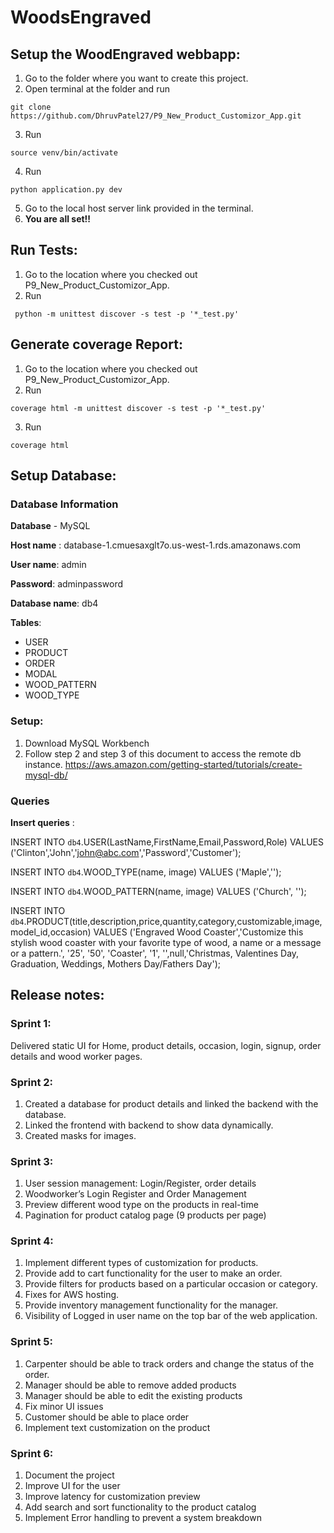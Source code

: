 # WoodsEngraved

## Setup the WoodEngraved webbapp:

1. Go to the folder where you want to create this project. 
2. Open terminal at the folder and run 
```
git clone https://github.com/DhruvPatel27/P9_New_Product_Customizor_App.git
```
3. Run 
```
source venv/bin/activate
```
4. Run 
```
python application.py dev
```
5. Go to the local host server link provided in the terminal.
6. **You are all set!!**

## Run Tests:

1. Go to the location where you checked out P9_New_Product_Customizor_App.
2. Run
```
 python -m unittest discover -s test -p '*_test.py'
```
## Generate coverage Report:

1. Go to the location where you checked out P9_New_Product_Customizor_App.
2. Run
```
coverage html -m unittest discover -s test -p '*_test.py'
```
3. Run
```
coverage html
```


## Setup Database:

### Database Information

**Database** - MySQL

**Host name** : database-1.cmuesaxglt7o.us-west-1.rds.amazonaws.com

**User name**: admin

**Password**: adminpassword

**Database name**: db4


**Tables**:
* USER
* PRODUCT
* ORDER
* MODAL
* WOOD_PATTERN
* WOOD_TYPE

### Setup:

1. Download MySQL Workbench
2. Follow step 2 and step 3 of this document to access the remote db instance. https://aws.amazon.com/getting-started/tutorials/create-mysql-db/


### Queries

**Insert queries** :

INSERT INTO `db4`.USER(LastName,FirstName,Email,Password,Role)
VALUES ('Clinton','John','john@abc.com','Password','Customer');

INSERT INTO `db4`.WOOD_TYPE(name, image)
VALUES ('Maple','');

INSERT INTO `db4`.WOOD_PATTERN(name, image)
VALUES ('Church', '');

INSERT INTO `db4`.PRODUCT(title,description,price,quantity,category,customizable,image,model_id,occasion)
VALUES ('Engraved Wood Coaster','Customize this stylish wood coaster with your favorite type of wood, a name or a message or a pattern.', '25', '50', 'Coaster', '1', '',null,'Christmas, Valentines Day, Graduation, Weddings, Mothers Day/Fathers Day');


## Release notes:

### Sprint 1:

Delivered static UI for Home, product details, occasion, login, signup, order details and wood worker pages.

### Sprint 2:

1. Created a database for product details and linked the backend with the database. 
2. Linked the frontend with backend to show data dynamically.
3. Created masks for images.

### Sprint 3:

1. User session management: Login/Register, order details
2. Woodworker’s Login Register and Order Management
3. Preview different wood type on the products in real-time
4. Pagination for product catalog page (9 products per page)

### Sprint 4:

1. Implement different types of customization for products.
2. Provide add to cart functionality for the user to make an order.
3. Provide filters for products based on a particular occasion or category.
4. Fixes for AWS hosting.
5. Provide inventory management functionality for the manager.
6. Visibility of Logged in user name on the top bar of the web application.

### Sprint 5:

1. Carpenter should be able to track orders and change the status of the order.
2. Manager should be able to remove added products
3. Manager should be able to edit the existing products
4. Fix minor UI issues
5. Customer should be able to place order
6. Implement text customization on the product

### Sprint 6:
1. Document the project
2. Improve UI for the user
3. Improve latency for customization preview
4. Add search and sort functionality to the product catalog
5. Implement Error handling to prevent a system breakdown

